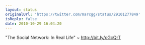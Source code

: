 ```yaml
---
layout: status
originalUrl: 'https://twitter.com/marcgg/status/29101277849'
isReply: false
date: 2010-10-29 16:04:20
---
```


"The Social Network: In Real Life" ~ http://bit.ly/cGcQrT
